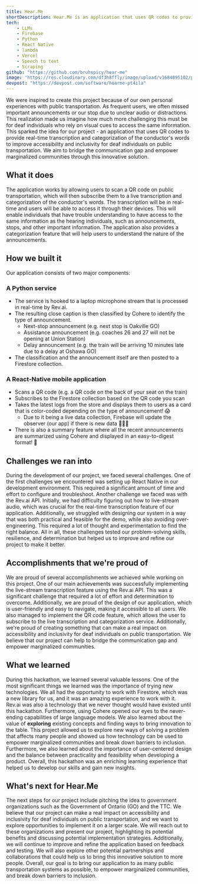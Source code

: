 ```yaml
---
title: Hear.Me
shortDescription: Hear.Me is an application that uses QR codes to provide real-time transcription and categorization of announcements on public transportation for deaf individuals. It aims to improve accessibility and inclusivity by bridging the communication gap, empowering marginalized communities. The project successfully implemented live-stream transcription, QR code subscription, and user-friendly design. The next steps include pitching the idea to government organizations and refining the application based on feedback. 
tech: 
    - LLMs
    - Firebase
    - Python
    - React Native
    - lambda
    - Vercel
    - Speech to text
    - Scraping
github: "https://github.com/bruhspicy/hear-me"
image: "https://res.cloudinary.com/df3h8ffly/image/upload/v1684095102/portfolio/gallery_qmpo5w.webp"
devpost: "https://devpost.com/software/hearme-pt4ila"
---
```

We were inspired to create this project because of our own personal experiences with public transportation. As frequent users, we often missed important announcements or our stop due to unclear audio or distractions. This realization made us imagine how much more challenging this must be for deaf individuals who rely on visual cues to access the same information. This sparked the idea for our project - an application that uses QR codes to provide real-time transcription and categorization of the conductor's words to improve accessibility and inclusivity for deaf individuals on public transportation. We aim to bridge the communication gap and empower marginalized communities through this innovative solution.

## **What it does**

The application works by allowing users to scan a QR code on public transportation, which will then subscribe them to a live transcription and categorization of the conductor's words. The transcription will be in real-time and users will be able to access it through their devices. This will enable individuals that have trouble understanding to have access to the same information as the hearing individuals, such as announcements, stops, and other important information. The application also provides a categorization feature that will help users to understand the nature of the announcements.

## **How we built it**

Our application consists of two major components:

### **A Python service**

- The service is hooked to a laptop microphone stream that is processed in real-time by Rev.ai.
- The resulting close caption is then classified by Cohere to identify the type of announcement.
    - Next-stop announcement (e.g. next stop is Oakville GO)
    - Assistance announcement (e.g. coaches 26 and 27 will not be opening at Union Station)
    - Delay announcement (e.g. the train will be arriving 10 minutes late due to a delay at Oshawa GO)
- The classification and the announcement itself are then posted to a Firestore collection.

### **A React-Native mobile application**

- Scans a QR code (e.g. a QR code on the back of your seat on the train)
- Subscribes to the Firestore collection based on the QR code you scan
- Takes the latest logs from the store and displays them to users as a card that is color-coded depending on the type of announcement! 😱
    - Due to it being a live data collection, Firebase will update the observer (our app) if there is new data 🎉🎉🎉
- There is also a summary feature where all the recent announcements are summarized using Cohere and displayed in an easy-to-digest format! 🫡

## **Challenges we ran into**

During the development of our project, we faced several challenges. One of the first challenges we encountered was setting up React Native in our development environment. This required a significant amount of time and effort to configure and troubleshoot. Another challenge we faced was with the Rev.ai API. Initially, we had difficulty figuring out how to live-stream audio, which was crucial for the real-time transcription feature of our application. Additionally, we struggled with designing our system in a way that was both practical and feasible for the demo, while also avoiding over-engineering. This required a lot of thought and experimentation to find the right balance. All in all, these challenges tested our problem-solving skills, resilience, and determination but helped us to improve and refine our project to make it better.

## **Accomplishments that we're proud of**

We are proud of several accomplishments we achieved while working on this project. One of our main achievements was successfully implementing the live-stream transcription feature using the Rev.ai API. This was a significant challenge that required a lot of effort and determination to overcome. Additionally, we are proud of the design of our application, which is user-friendly and easy to navigate, making it accessible to all users. We also managed to implement the QR code feature, which allows the user to subscribe to the live transcription and categorization service. Additionally, we're proud of creating something that can make a real impact on accessibility and inclusivity for deaf individuals on public transportation. We believe that our project can help to bridge the communication gap and empower marginalized communities.

## **What we learned**

During this hackathon, we learned several valuable lessons. One of the most significant things we learned was the importance of trying new technologies. We all had the opportunity to work with Firestore, which was a new library for us, and it was an amazing experience to work with it. Rev.ai was also a technology that we never thought would have existed until this hackathon. Furthermore, using Cohere opened our eyes to the never-ending capabilities of large language models. We also learned about the value of **exploring** existing concepts and finding ways to bring innovation to the table. This project allowed us to explore new ways of solving a problem that affects many people and showed us how technology can be used to empower marginalized communities and break down barriers to inclusion. Furthermore, we also learned about the importance of user-centered design and the balance between practicality and feasibility when developing a product. Overall, this hackathon was an enriching learning experience that helped us to develop our skills and gain new insights.

## **What's next for Hear.Me**

The next steps for our project include pitching the idea to government organizations such as the Government of Ontario (GO) and the TTC. We believe that our project can make a real impact on accessibility and inclusivity for deaf individuals on public transportation, and we want to explore opportunities to implement it on a larger scale. We will reach out to these organizations and present our project, highlighting its potential benefits and discussing potential implementation strategies. Additionally, we will continue to improve and refine the application based on feedback and testing. We will also explore other potential partnerships and collaborations that could help us to bring this innovative solution to more people. Overall, our goal is to bring our application to as many public transportation systems as possible, to empower marginalized communities, and break down barriers to inclusion.
